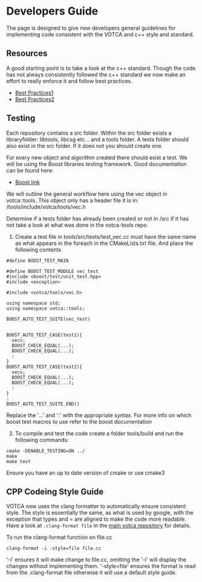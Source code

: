 
# Developers Guide

 The page is designed to give new developers general guidelines for
 implementing code consistent with the VOTCA and c++ style and standard.

## Resources

 A good starting point is to take a look at the c++ standard. Though the code
 has not always consistently followed the c++ standard we now make an
 effort to really enforce it and follow best practices.

 - [Best Practices1](https://www.gitbook.com/book/lefticus/cpp-best-practices/details)
 - [Best Practices2](https://google.github.io/styleguide/cppguide.html)

## Testing

 Each repository contains a src folder. Within the src folder exists a 
 libraryfolder: libtools, libcsg etc... and a tools folder. A tests folder
 should also exist in the src folder. If it does not you should create one.

 For every new object and algorithm created there should exist a test. We
 will be using the Boost libraries testing framework. Good documentation can
 be found here:

 - [Boost link](https://www.ibm.com/developerworks/aix/library/au-ctools1_boost/)
 
 We will outline the general workflow here using the vec object in 
 votca::tools. This object only has a header file it is in:
 /tools/include/votca/tools/vec.h
 
 Determine if a tests folder has already been created or not in /src if it
 has not take a look at what was done in the votca-tools repo. 

 1. Create a test file in tools/src/tests/test_vec.cc must have the same name as
    what appears in the foreach in the CMakeLists.txt file. And place the following 
    contents

```  
#define BOOST_TEST_MAIN

#define BOOST_TEST_MODULE vec_test
#include <boost/test/unit_test.hpp>
#include <exception>

#include <votca/tools/vec.h>

using namespace std;
using namespace votca::tools;

BOOST_AUTO_TEST_SUITE(vec_test)


BOOST_AUTO_TEST_CASE(test1){
  vecv;
  BOOST_CHECK_EQUAL(...);
  BOOST_CHECK_EQUAL(...);
  :
}
BOOST_AUTO_TEST_CASE(test2){
  vecv;
  BOOST_CHECK_EQUAL(...);
  BOOST_CHECK_EQUAL(...);
  :
}
:
BOOST_AUTO_TEST_SUITE_END()
```
 
Replace the '...' and ':' with the appropriate syntax. 
For more info on which boost test macros to use refer to the boost documentation

 2. To compile and test the code create a folder tools/build and run the following
    commands: 

```
cmake -DENABLE_TESTING=ON ../
make 
make test
```

Ensure you have an up to date version of cmake or use cmake3 

## CPP Codeing Style Guide

 VOTCA now uses the clang formatter to automatically ensure consistent style.
 The style is essentially the same, as what is used by google, with the 
 exception that types and = are aligned to make the code more readable.
 Have a look at `.clang-format file` in the 
 [main votca repository](https://github.com/votca/votca/blob/master/.clang-format) for details.


To run the clang-format function on file.cc  

```
clang-format -i -style=file file.cc
```

'-i' ensures it will make change to file.cc, omitting the '-i' will display the
     changes without implementing them.
'-style=file' ensures the format is read from the .clang-format file otherwise 
     it will use a default style guide. 




